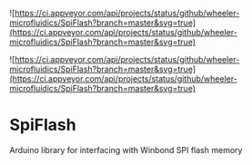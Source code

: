 
![https://ci.appveyor.com/api/projects/status/github/wheeler-microfluidics/SpiFlash?branch=master&svg=true](https://ci.appveyor.com/api/projects/status/github/wheeler-microfluidics/SpiFlash?branch=master&svg=true)


![https://ci.appveyor.com/api/projects/status/github/wheeler-microfluidics/SpiFlash?branch=master&svg=true](https://ci.appveyor.com/api/projects/status/github/wheeler-microfluidics/SpiFlash?branch=master&svg=true)
# SpiFlash
Arduino library for interfacing with Winbond SPI flash memory
